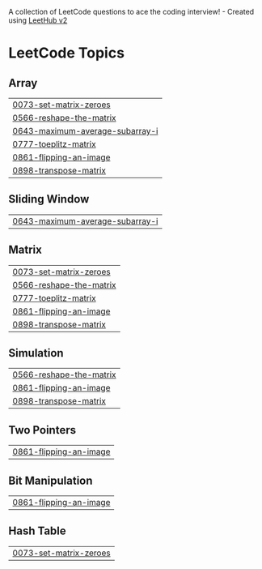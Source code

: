 A collection of LeetCode questions to ace the coding interview! - Created using [LeetHub v2](https://github.com/arunbhardwaj/LeetHub-2.0)
<!---LeetCode Topics Start-->
# LeetCode Topics
## Array
|  |
| ------- |
| [0073-set-matrix-zeroes](https://github.com/pavan022004/leetcode/tree/master/0073-set-matrix-zeroes) |
| [0566-reshape-the-matrix](https://github.com/pavan022004/leetcode/tree/master/0566-reshape-the-matrix) |
| [0643-maximum-average-subarray-i](https://github.com/pavan022004/leetcode/tree/master/0643-maximum-average-subarray-i) |
| [0777-toeplitz-matrix](https://github.com/pavan022004/leetcode/tree/master/0777-toeplitz-matrix) |
| [0861-flipping-an-image](https://github.com/pavan022004/leetcode/tree/master/0861-flipping-an-image) |
| [0898-transpose-matrix](https://github.com/pavan022004/leetcode/tree/master/0898-transpose-matrix) |
## Sliding Window
|  |
| ------- |
| [0643-maximum-average-subarray-i](https://github.com/pavan022004/leetcode/tree/master/0643-maximum-average-subarray-i) |
## Matrix
|  |
| ------- |
| [0073-set-matrix-zeroes](https://github.com/pavan022004/leetcode/tree/master/0073-set-matrix-zeroes) |
| [0566-reshape-the-matrix](https://github.com/pavan022004/leetcode/tree/master/0566-reshape-the-matrix) |
| [0777-toeplitz-matrix](https://github.com/pavan022004/leetcode/tree/master/0777-toeplitz-matrix) |
| [0861-flipping-an-image](https://github.com/pavan022004/leetcode/tree/master/0861-flipping-an-image) |
| [0898-transpose-matrix](https://github.com/pavan022004/leetcode/tree/master/0898-transpose-matrix) |
## Simulation
|  |
| ------- |
| [0566-reshape-the-matrix](https://github.com/pavan022004/leetcode/tree/master/0566-reshape-the-matrix) |
| [0861-flipping-an-image](https://github.com/pavan022004/leetcode/tree/master/0861-flipping-an-image) |
| [0898-transpose-matrix](https://github.com/pavan022004/leetcode/tree/master/0898-transpose-matrix) |
## Two Pointers
|  |
| ------- |
| [0861-flipping-an-image](https://github.com/pavan022004/leetcode/tree/master/0861-flipping-an-image) |
## Bit Manipulation
|  |
| ------- |
| [0861-flipping-an-image](https://github.com/pavan022004/leetcode/tree/master/0861-flipping-an-image) |
## Hash Table
|  |
| ------- |
| [0073-set-matrix-zeroes](https://github.com/pavan022004/leetcode/tree/master/0073-set-matrix-zeroes) |
<!---LeetCode Topics End-->